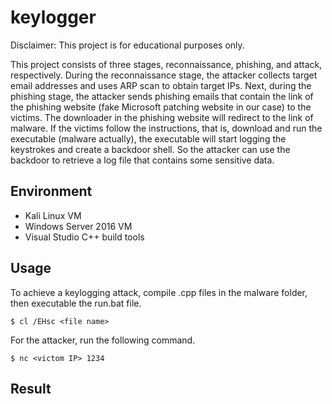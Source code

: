 # keylogger

Disclaimer: This project is for educational purposes only. 

This project consists of three stages, reconnaissance, phishing, and attack, respectively. During the reconnaissance stage, the attacker collects target email addresses and uses ARP scan to obtain target IPs. Next, during the phishing stage, the attacker sends phishing emails that contain the link of the phishing website (fake Microsoft patching website in our case) to the victims. The downloader in the phishing website will redirect to the link of malware. If the victims follow the instructions, that is, download and run the executable (malware actually), the executable will start logging the keystrokes and create a backdoor shell. So the attacker can use the backdoor to retrieve a log file that contains some sensitive data. 



## Environment

- Kali Linux VM
- Windows Server 2016 VM
- Visual Studio C++ build tools 



## Usage

To achieve a keylogging attack, compile .cpp files in the malware folder, then executable the run.bat file. 

```
$ cl /EHsc <file name>
```

For the attacker, run the following command. 

```
$ nc <victom IP> 1234
```



## Result

